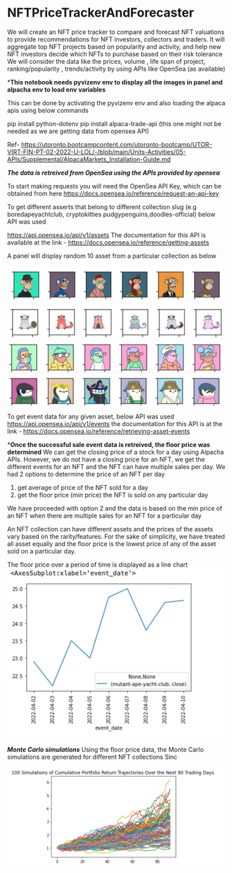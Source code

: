# NFTPriceTrackerAndForecaster
We will create an NFT price tracker to compare and forecast NFT valuations to  provide recommendations for NFT investors, collectors and traders.  It will aggregate top NFT projects based on popularity and activity, and help new NFT investors decide which NFTs to purchase based on their risk tolerance  We will consider the data like the prices, volume , life span of project, ranking/popularity , trends/activity by using APIs like OpenSea (as available)


***This notebook needs pyvizenv env to display all the images in panel and alpacha env to load env variables**

This can be done by activating the pyvizenv env and also loading the alpaca apis using below commands

pip install python-dotenv
pip install alpaca-trade-api (this one might not be needed as we are getting data from opensea API)

Ref- https://utoronto.bootcampcontent.com/utoronto-bootcamp/UTOR-VIRT-FIN-PT-02-2022-U-LOL/-/blob/main/Units-Activities/05-APIs/Supplemental/AlpacaMarkets_Installation-Guide.md

***The data is retreived from OpenSea using the APIs provided by opensea*** 

To start making requests you will need the OpenSea API Key, which can be obtained from here https://docs.opensea.io/reference/request-an-api-key

To get different asserts that belong to different collection slug (e.g boredapeyachtclub, cryptokitties
pudgypenguins,doodles-official) below API was used

https://api.opensea.io/api/v1/assets
The documentation for this API is available at the link - https://docs.opensea.io/reference/getting-assets

A panel will display random 10 asset from a particular collection as below

![boredapeyachtclub.png](Images/boredapeyachtclub.png)
![cryptokitties.png](Images/cryptokitties.png)
![doodles-official.png](Images/doodles-official.png)
![pudgypenguins.png](Images/pudgypenguins.png)



To get event data for any given asset, below API was used
https://api.opensea.io/api/v1/events
the documentation for this API is at the link - https://docs.opensea.io/reference/retrieving-asset-events


***Once the successful sale event data is retreived, the floor price was determined**
We can get the closing price of a stock for a day using Alpacha APIs.
However, we do not have a closing price for an NFT, we get the different events for an NFT and the NFT
can have multiple sales per day.
We had 2 options to determine the price of an NFT per day
1) get average of price of the NFT sold for a day
2) get the floor price (min price) the NFT is sold on any particular day

We have proceeded with option 2 and the data is based on the min price of an NFT when there are multiple sales for an NFT for a particular day

An NFT collection can have different assets and the prices of the assets vary based on the rarity/features.
For the sake of simplicity, we have treated all asset equally and the floor price is the lowest price of any of the asset sold on a particular day.

The floor price over a period of time is displayed as a line chart
![prices_over_time.png](Images/prices_over_time.png)

***Monte Carlo simulations***
Using the floor price data, the Monte Carlo simulations are generated for different NFT collections
Sinc

![MonteCarloSimulation.png](Images/MonteCarloSimulation.png)

